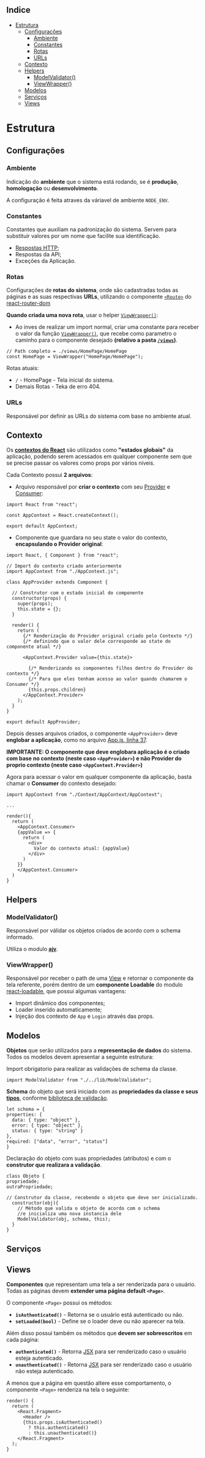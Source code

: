 ## Indice

- [Estrutura](#estrutura)
  - [Configurações](#configura%C3%A7%C3%B5es)
    - [Ambiente](#ambiente)
    - [Constantes](#constantes)
    - [Rotas](#rotas)
    - [URLs](#urls)
  - [Contexto](#contexto)
  - [Helpers](#helpers)
    - [ModelValidator()](#modelvalidator)
    - [ViewWrapper()](#viewwrapper)
  - [Modelos](#modelos)
  - [Serviços](#servi%C3%A7os)
  - [Views](#views)

# Estrutura

## Configurações

### Ambiente

Indicação do **ambiente** que o sistema está rodando, se é **produção**, **homologação** ou **desenvolvimento**.

A configuração é feita atraves da váriavel de ambiente `NODE_ENV`.

### Constantes

Constantes que auxiliam na padronização do sistema. Servem para substituir valores por um nome que facilite sua identificação.

- [Respostas HTTP](https://developer.mozilla.org/pt-BR/docs/Web/HTTP/Status);
- Respostas da API;
- Exceções da Aplicação.

### Rotas

Configurações de **rotas do sistema**, onde são cadastradas todas as páginas e as suas respectivas **URLs**, utilizando o componente [`<Route>`](https://reacttraining.com/react-router/core/api/Route) do [react-router-dom](https://github.com/ReactTraining/react-router/tree/master/packages/react-router-dom)

**Quando criada uma nova rota**, usar o helper [`ViewWrapper()`](#viewwrapper):

- Ao inves de realizar um import normal, criar uma constante para receber o valor da função [`ViewWrapper()`](#viewwrapper), que recebe como parametro o caminho para o componente desejado **(relativo a pasta [`/views`](#views))**.

```
// Path completo = ./views/HomePage/HomePage
const HomePage = ViewWrapper("HomePage/HomePage");
```

Rotas atuais:

- `/` - HomePage - Tela inicial do sistema.
- Demais Rotas - Teka de erro 404.

### URLs

Responsável por definir as URLs do sistema com base no ambiente atual.

## Contexto

Os **[contextos do React](https://reactjs.org/docs/context.html)** são utilizados como **"estados globais"** da aplicação, podendo serem acessados em qualquer componente sem que se precise passar os valores como props por vários niveis.

Cada Contexto possui **2 arquivos**:

- Arquivo responsável por **criar o contexto** com seu [Provider](https://reactjs.org/docs/context.html#provider) e [Consumer](https://reactjs.org/docs/context.html#consumer):

```
import React from "react";

const AppContext = React.createContext();

export default AppContext;
```

- Componente que guardara no seu state o valor do contexto, **encapsulando o Provider original**:

```
import React, { Component } from "react";

// Import do contexto criado anteriormente
import AppContext from "./AppContext.js";

class AppProvider extends Component {

  // Construtor com o estado inicial do componente
  constructor(props) {
    super(props);
    this.state = {};
  }

  render() {
    return (
      {/* Renderização do Provider original criado pelo Contexto */}
      {/* definindo que o valor dele corresponde ao state do componente atual */}

      <AppContext.Provider value={this.state}>

        {/* Renderizando os componentes filhos dentro do Provider do contexto */}
        {/* Para que eles tenham acesso ao valor quando chamarem o Consumer */}
        {this.props.children}
      </AppContext.Provider>
    );
  }
}

export default AppProvider;
```

Depois desses arquivos criados, o componente `<AppProvider>` deve **englobar a aplicação**, como no arquivo [App.js, linha 37](https://github.com/dougllima/modelo-react-ages/blob/9e555b22e96ea3e45e35471307864e6fde859456/src/App.js#L37).

**IMPORTANTE: O componente que deve englobara aplicação é o criado com base no contexto (neste caso `<AppProvider>`) e não Provider do proprio contexto (neste caso `<AppContext.Provider>`)**

Agora para acessar o valor em qualquer componente da aplicação, basta chamar o **Consumer** do contexto desejado:

```
import AppContext from "./Context/AppContext/AppContext";

...

render(){
  return (
    <AppContext.Consumer>
    {appValue => {
      return (
        <div>
          Valor do contexto atual: {appValue}
        </div>
      )
    }}
    </AppContext.Consumer>
  )
}
```

## Helpers

### ModelValidator()

Responsável por válidar os objetos criados de acordo com o schema informado.

Utiliza o modulo [**ajv**](https://github.com/epoberezkin/ajv).

### ViewWrapper()

Responsável por receber o path de uma [View](#views) e retornar o componente da tela referente, porém dentro de um **componente Loadable** do modulo [react-loadable](https://github.com/jamiebuilds/react-loadable), que possui algumas vantagens:

- Import dinâmico dos componentes;
- Loader inserido automaticamente;
- Injeção dos contexto de `App` e `Login` através das props.

## Modelos

**Objetos** que serão utilizados para a **representação de dados** do sistema.
Todos os modelos devem apresentar a seguinte estrutura:

Import obrigatorio para realizar as validações de schema da classe.

```
import ModelValidator from "./../lib/ModelValidator";
```

**Schema** do objeto que será iniciado
com as **propriedades da classe e seus [tipos](https://github.com/epoberezkin/ajv/blob/master/KEYWORDS.md#type)**, conforme [biblioteca de validação](https://github.com/epoberezkin/ajv).

```
let schema = {
properties: {
  data: { type: "object" },
  error: { type: "object" },
  status: { type: "string" }
},
required: ["data", "error", "status"]
}
```

Declaração do objeto com suas propriedades (atributos) e com o **construtor que realizara a validação**.

```
class Objeto {
propriedade;
outraPropriedade;

// Construtor da classe, recebendo o objeto que deve ser inicializado.
  constructor(obj){
    // Método que valida o objeto de acordo com o schema
    //e inicializa uma nova instancia dele
    ModelValidator(obj, schema, this);
  }
}
```

## Serviços

## Views

**Componentes** que representam uma tela a ser renderizada para o usuário. Todas as páginas devem **extender uma página default `<Page>`**.

O componente `<Page>` possui os métodos:

- **`isAuthenticated()`** - Retorna se o usuário está autenticado ou não.
- **`setLoaded(bool)`** - Define se o loader deve ou não aparecer na tela.

Além disso possui também os métodos que **devem ser sobreescritos** em cada página:

- **`authenticated()`** - Retorna [JSX](https://reactjs.org/docs/introducing-jsx.html) para ser renderizado caso o usuário esteja autenticado.
- **`unauthenticated()`** - Retorna [JSX](https://reactjs.org/docs/introducing-jsx.html) para ser renderizado caso o usuário não esteja autenticado.

A menos que a página em questão altere esse comportamento, o componente `<Page>` renderiza na tela o seguinte:

```
render() {
  return (
    <React.Fragment>
      <Header />
      {this.props.isAuthenticated()
        ? this.authenticated()
        : this.unauthenticated()}
    </React.Fragment>
  );
}
```
